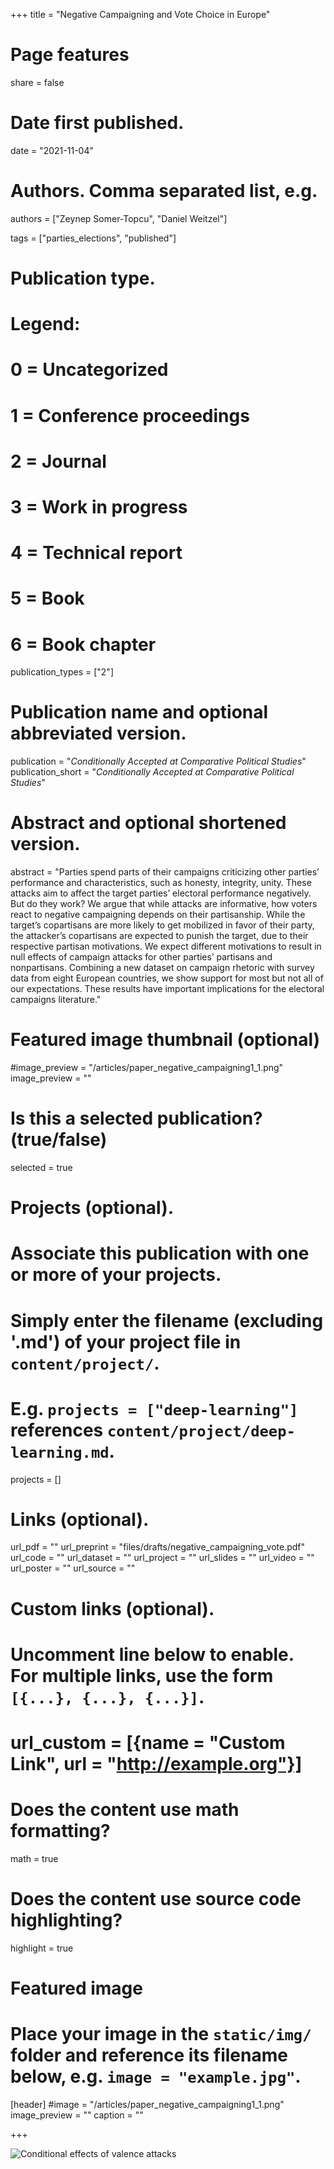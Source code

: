 +++
title = "Negative Campaigning and Vote Choice in Europe"

# Page features
share =  false 

# Date first published.
date = "2021-11-04"

# Authors. Comma separated list, e.g.
authors = ["Zeynep Somer-Topcu", "Daniel Weitzel"]

tags = ["parties_elections", "published"]


# Publication type.
# Legend:
# 0 = Uncategorized
# 1 = Conference proceedings
# 2 = Journal
# 3 = Work in progress
# 4 = Technical report
# 5 = Book
# 6 = Book chapter
publication_types = ["2"]

# Publication name and optional abbreviated version.
publication = "*Conditionally Accepted at Comparative Political Studies*"
publication_short = "*Conditionally Accepted at Comparative Political Studies*"

# Abstract and optional shortened version.
abstract = "Parties spend parts of their campaigns criticizing other parties’ performance and characteristics, such as honesty, integrity, unity. These attacks aim to affect the target parties’ electoral performance negatively. But do they work? We argue that while attacks are informative, how voters react to negative campaigning depends on their partisanship. While the target’s copartisans are more likely to get mobilized in favor of their party, the attacker’s copartisans are expected to punish the target, due to their respective partisan motivations. We expect different motivations to result in null effects of campaign attacks for other parties’ partisans and nonpartisans. Combining a new dataset on campaign rhetoric with survey data from eight European countries, we show support for most but not all of our expectations. These results have important implications for the electoral campaigns literature."

# Featured image thumbnail (optional)
#image_preview = "/articles/paper_negative_campaigning1_1.png"
image_preview = ""

# Is this a selected publication? (true/false)
selected = true

# Projects (optional).
#   Associate this publication with one or more of your projects.
#   Simply enter the filename (excluding '.md') of your project file in `content/project/`.
#   E.g. `projects = ["deep-learning"]` references `content/project/deep-learning.md`.
projects = []

# Links (optional).
url_pdf = ""
url_preprint = "files/drafts/negative_campaigning_vote.pdf"
url_code = ""
url_dataset = ""
url_project = ""
url_slides = ""
url_video = ""
url_poster = ""
url_source = ""

# Custom links (optional).
#   Uncomment line below to enable. For multiple links, use the form `[{...}, {...}, {...}]`.
# url_custom = [{name = "Custom Link", url = "http://example.org"}]

# Does the content use math formatting?
math = true

# Does the content use source code highlighting?
highlight = true

# Featured image
# Place your image in the `static/img/` folder and reference its filename below, e.g. `image = "example.jpg"`.
[header]
#image = "/articles/paper_negative_campaigning1_1.png"
image_preview = ""
caption = ""

+++

![Conditional effects of valence attacks](../../img/articles/paper_negative_campaigning1_1.png)

